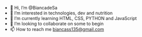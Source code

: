 - 👋 Hi, I’m @BiancadeSa
- 👀 I’m interested in technologies, dev and nutrition
- 🌱 I’m currently learning HTML, CSS, PYTHON and JavaScript
- 💞️ I’m looking to collaborate on some to begin
- 📫 How to reach me biancass135@gmail.com

<!---
BiancadeSa/BiancadeSa is a ✨ special ✨ repository because its `README.md` (this file) appears on your GitHub profile.
You can click the Preview link to take a look at your changes.
--->
